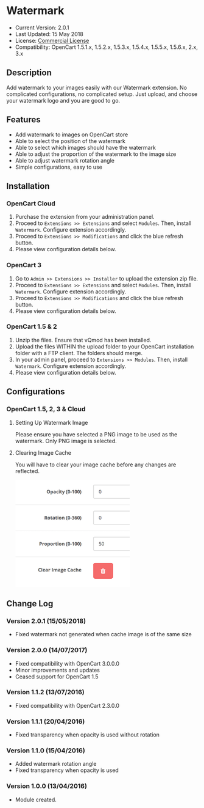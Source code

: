 # Watermark

* Current Version: 2.0.1
* Last Updated: 15 May 2018
* License: [Commercial License][1]
* Compatibility: OpenCart 1.5.1.x, 1.5.2.x, 1.5.3.x, 1.5.4.x, 1.5.5.x, 1.5.6.x, 2.x, 3.x


[1]: https://www.marketinsg.com/usage-license

## Description

Add watermark to your images easily with our Watermark extension. No complicated configurations, no complicated setup. Just upload, and choose your watermark logo and you are good to go.

## Features

* Add watermark to images on OpenCart store
* Able to select the position of the watermark
* Able to select which images should have the watermark
* Able to adjust the proportion of the watermark to the image size
* Able to adjust watermark rotation angle
* Simple configurations, easy to use

## Installation

### OpenCart Cloud

1. Purchase the extension from your administration panel.
2. Proceed to `Extensions >> Extensions` and select `Modules`. Then, install `Watermark`. Configure extension accordingly.
3. Proceed to `Extensions >> Modifications` and click the blue refresh button.
4. Please view configuration details below.

### OpenCart 3

1. Go to `Admin >> Extensions >> Installer` to upload the extension zip file.
2. Proceed to `Extensions >> Extensions` and select `Modules`. Then, install `Watermark`. Configure extension accordingly.
3. Proceed to `Extensions >> Modifications` and click the blue refresh button.
4. Please view configuration details below.

### OpenCart 1.5 & 2

1. Unzip the files. Ensure that vQmod has been installed.
2. Upload the files WITHIN the upload folder to your OpenCart installation folder with a FTP client. The folders should merge.
3. In your admin panel, proceed to `Extensions >> Modules`. Then, install `Watermark`. Configure extension accordingly.
4. Please view configuration details below.

## Configurations

### OpenCart 1.5, 2, 3 & Cloud

1. Setting Up Watermark Image

	Please ensure you have selected a PNG image to be used as the watermark. Only PNG image is selected.

2. Clearing Image Cache

	You will have to clear your image cache before any changes are reflected.

	![Screenshot](images/watermark/image-1.png)

## Change Log

### Version 2.0.1 (15/05/2018)
* Fixed watermark not generated when cache image is of the same size
### Version 2.0.0 (14/07/2017)
* Fixed compatibility with OpenCart 3.0.0.0
* Minor improvements and updates
* Ceased support for OpenCart 1.5
### Version 1.1.2 (13/07/2016)
* Fixed compatibility with OpenCart 2.3.0.0
### Version 1.1.1 (20/04/2016)
* Fixed transparency when opacity is used without rotation
### Version 1.1.0 (15/04/2016)
* Added watermark rotation angle
* Fixed transparency when opacity is used
### Version 1.0.0 (13/04/2016)
* Module created.